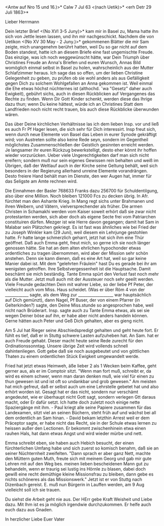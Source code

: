 <Antw auf Nro 15 und 16.)>* Calw 7 Jul 63
<(nach Uetik)>* <erh Detr 29 Juli 1863>*

Lieber Herrmann

Dein letzter Brief <(No XVI 3-5 Juny)>* kam mir in Basel zu, Mama hatte ihn sich von Jettle lesen lassen, und ihn mir nachgeschickt. Nachdem die von Uetikon <(No XV 30 May - 2 Juny.)>* gekommenen Blätter die mir Sam zeigte, mich unangenehm berührt hatten, weil Du so gar nicht auf dem Boden standest, hatte ich an diesem Briefe eine fast ungemischte Freude. Das einzige, was ich noch weggewünscht hätte, war Dein Triumph über Christines Freude an Anna's Briefen und euren Wunsch, Annas Bild womöglich einmal selbst in Basel zu holen, wahrscheinlich aus der Mutter Schlafzimmer heraus. Ich sage das so offen, um der lieben Christine Gelegenheit zu geben, zu prüfen ob sie wohl anders als aus Gefälligkeit gegen Dich zu solchem Wohlgefallen an Anna gekommen ist. Weil einmal die Ehe etwas höchst nüchternes ist (althochd. ˆwa "Gesetz" daher auch Ewigkeit), gebührt sichs, auch in diesen Rückblicken auf Vergangenes das Rechte zu finden. Wenn Dir Gott Kinder schenkt, werden diese das Ihrige dazu thun; wenn Du keine hättest, würde ich an Christines Statt dem Landfrieden noch nicht recht trauen, bis auch diese Rückblicke überwunden wären.

Das über Deine kirchlichen Verhältnisse las ich dem lieben Insp. vor und ließ es auch Fr Pf Hager lesen, die sich sehr für Dich interessirt. Insp freut sich, wenn durch neue Elemente von Basel das Leben in eurer Synode gekräftigt wird; von Austreten sollte also keine Rede seyn, sondern im Gegentheil möglichstes Zusammenschließen der Geistlich gesinnten erreicht werden. Je langsamer ihr euren Rückzug bewerkstelligt, desto eher könnt ihr hoffen wieder vorzurücken. Ueber viele Ungerechtigkeiten darf man sich nicht ereifern; sondern muß nur sein eigenes Gewissen rein behalten und weiß im Übrigen, daß der Weltlauf auch in der Kirche seine Geltung behält, weil sich besonders in der Regierung allerhand unreine Elemente vorandrängen. Desto freiere Hand behält man im Dienste, den wer Augen hat, immer für das Seligste am Amte rechnen wird.

Die Einnahmen der Basler 768633 Franks dazu 256700 für Schuldentilgung, also über eine Million. Noch bleiben 121000 Fcs zu decken übrig. In Afr. fürchtet man den Ashante Krieg. In Mang regt sichs unter Brahmanen und ihren Weibern, und Vätern, vielversprechender als früher. Die armen Christen in Schamakhi werden vom Kaiser soweit erhört daß sie zwar nicht protestanten werden, sich aber doch als eigene Secte frei vom Patriarchen constituiren dürfen. Mezger ist wie Herre davon gegangen; damit hat Sam in Malabar sein Plätzchen gekriegt. Es ist fast was ähnliches wie bei Fried der zu Joseph Winkler kam (29 Juni), weil diesem ein Lehrjunge gestohlen hatte. Fr hatte lange schmerzlich geharrt, jetzt hat sich ihm eine Thür geöffnet. Daß auch Emma geht, freut mich, so gerne ich sie noch länger genossen hätte. Sie hat an dem alten ehrlichen hypochonder etwas ordentliches zu tragen übernommen, wird aber der Mission sehr schön anstehen. Denn sie kann dienen, daß es eine Art hat, weil so gar keine Manier dabei ist. Mit dem "gelehrten Fräulein" hast Du es gerade bei ihr am wenigsten getroffen. Ihre Selbstvergessenheit ist die Hauptsache. Damit beschämt sie mich beständig. Tante Emma spürt den Verlust fast noch mehr als die Mutter. Jetzt muß auch mit der Aussteuer noch sehr geeilt werden. Viele Freunde gedachten Dein mit wahrer Liebe, so der liebe Pf Peter, der vielleicht auch vom Miss. Haus scheidet. (Was er über Röm 4 von der ____________ sagte, als dem Weg zur __________________ war hauptsächlich auf Dich gemünzt), dann Nagel, Pf Buser, der von einem Pfarrer (in Gelterkinden?) sagte, den Deine Miss.stunde so angesprochen habe, weil nicht nach Brüderart. Insp. sagte auch zu Tante Emma etwas, als sei sie wegen Deiner böse auf ihn, er habe aber nicht anders handeln können. Gerne hätten auch Peter und Geß Dich gehalten, aber es gieng nicht.

Am 5 Jul hat Rieger seine Abschiedspredigt gehalten und geht heute fort. Er fühlt es tief, daß er in Stuttg schwere Lasten aufzuheben hat. An Sam. hat er auch Freude gehabt. Dieser macht heute seine Rede zurecht für den Ordinationssonntag. Unsere übrige Zeit wird vollends schnell dahintenliegen. Gott gebe daß sie noch ausgebeutet und von göttlichen Thaten zu einem ordentlichen Stück Ewigkeit umgewandelt werde.

Fried hat jetzt etwas Heimweh, äße lieber 2 als 1 Wecken beim Kaffee, geht gerner aus, als er im Comptoir sitzt. "Wenn man fort muß, schreibt er, da wird es einem schwer, wenn man daran denken muß, wie viel für einen zu thun gewesen ist und ist oft so undankbar und grob gewesen." Am meisten hat mich gefreut, daß er selbst auch um eine Lehrstelle gebetet hat und also erhört worden ist. Gesagt hat er das nicht, sondern nur verschämt angedeutet, wie er überhaupt nicht Gott sagt, sondern verlegen Gtt daraus macht, oder Er dafür setzt. Ich hatte doch zuletzt noch einige nette Spaziergänge mit ihm. - Paul kriegt alle seine Papiere zusammen für das Landexamen, sitzt viel an seinen Büchern, steht früh auf und wächst bei all dem ordentlich an Sam hinan. - David bekam letzthin Arrest weil er dem Präceptor sagte, er habe nicht das Recht, sie in der Schule etwas lernen zu heissen außer den Lectionen. Er bekommt zwischenhinein etwa einen rauhen Hals, hat dann etwas Angst und wird wieder mürbe und nett.

Emma schreibt eben, sie haben auch Hebich besucht, der einen fürchterlichen Umfang habe und sich zuerst so komisch benahm, daß sie an seiner Nüchternheit zweifelten. "Dann sprach er aber ganz Nett, machte den Müttern guten Muth, freute sich mit meinem Georg und gab mir gute Lehren mit auf den Weg bes. meinen lieben bescheidenen Mann gut zu behandeln, wenn er traurig sei lustig ins Hörnle zu blasen, dabei doch gewiß eine recht demüthige kleine Missionsfrau zu bleiben, dann gebe es nichts schöneres als das Missionswerk." Jetzt ist er von Stuttg nach Dizenbach gereist. E. muß nun Bürgerin in Lauffen werden, am 9 Aug vielleicht soll ich sie trauen.

Du siehst die Arbeit geht nie aus. Der HErr gebe Kraft Weisheit und Liebe dazu. Mit Ihm ist es ja möglich irgendwie durchzukommen. Er helfe auch euch dazu aus Gnaden.

 In herzlicher Liebe
 Euer Vater
